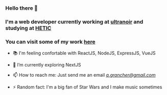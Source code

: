 ### Hello there 👋
### I'm a web developer currently working at [ultranoir](https://www.ultranoir.com/) and studying at [HETIC](https://www.hetic.net/)
### You can visit some of my work [here](https://www.quentingrancher.com/)
- 📚 I'm feeling confortable with ReactJS, NodeJS, ExpressJS, VueJS
- 🌱 I’m currently exploring NextJS
- 📫 How to reach me: Just send me an email *q.grancher@gmail.com*

- ⚡ Random fact: I'm a big fan of Star Wars and I make music sometimes


